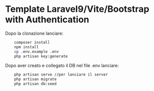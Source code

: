 # Template Laravel9/Vite/Bootstrap with Authentication

Dopo la clonazione lanciare:

```bash
    composer install
    npm install
    cp .env.example .env
    php artisan key:generate
```

Dopo aver creato e collegato il DB nel file .env lanciare:
```bash
    php artisan serve //per lanciare il server
    php artisan migrate
    php artisan db:seed
```